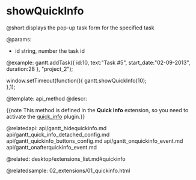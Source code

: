 showQuickInfo
=============
@short:displays the pop-up task form for the specified task
	
@params: 
- id	string, number 	the task id

@example: 
gantt.addTask({
    id:10,
    text:"Task #5",
    start_date:"02-09-2013",
    duration:28
}, "project_2");

window.setTimeout(function(){
	gantt.showQuickInfo(10);	
},1);	


@template:	api_method
@descr:

{{note This method is defined in the **Quick Info** extension, so you need to activate the [quick_info](desktop/extensions_list.md#quickinfo) plugin.}}


@relatedapi:
	api/gantt_hidequickinfo.md
    api/gantt_quick_info_detached_config.md
    api/gantt_quickinfo_buttons_config.md
    api/gantt_onquickinfo_event.md
    api/gantt_onafterquickinfo_event.md
    
@related:
desktop/extensions_list.md#quickinfo

@relatedsample:
02_extensions/01_quickinfo.html